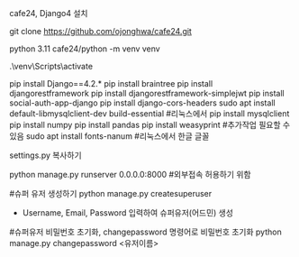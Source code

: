 cafe24, Django4 설치

git clone https://github.com/ojonghwa/cafe24.git

python 3.11
cafe24/python -m venv venv

.\venv\Scripts\activate

pip install Django==4.2.*
pip install braintree
pip install djangorestframework
pip install djangorestframework-simplejwt
pip install social-auth-app-django
pip install django-cors-headers 
sudo apt install default-libmysqlclient-dev build-essential   #리눅스에서
pip install mysqlclient
pip install numpy
pip install pandas
pip install weasyprint	        #추가작업 필요할 수 있음 
sudo apt install fonts-nanum    #리눅스에서 한글 글꼴 

settings.py 복사하기 

python manage.py runserver 0.0.0.0:8000    #외부접속 허용하기 위함

#슈퍼 유저 생성하기
python manage.py createsuperuser 
- Username, Email, Password 입력하여 슈퍼유저(어드민) 생성

#슈퍼유저 비밀번호 초기화, changepassword 명령어로 비밀번호 초기화
python manage.py changepassword <유저이름>
